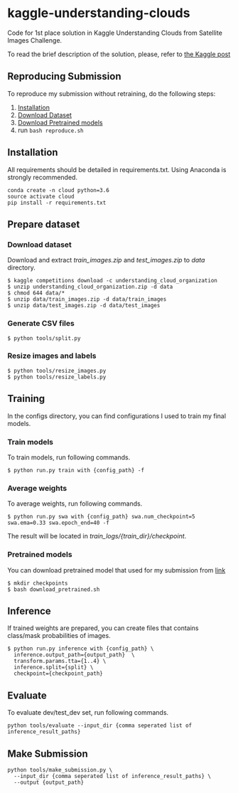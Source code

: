 # kaggle-understanding-clouds
Code for 1st place solution in Kaggle Understanding Clouds from Satellite Images Challenge.

To read the brief description of the solution, please, refer to [the Kaggle post](https://www.kaggle.com/c/understanding_cloud_organization/discussion/118080#latest-678045)

## Reproducing Submission
To reproduce my submission without retraining, do the following steps:
1. [Installation](#installation)
2. [Download Dataset](#download-dataset)
3. [Download Pretrained models](#pretrained-models)
4. run `bash reproduce.sh`

## Installation
All requirements should be detailed in requirements.txt. Using Anaconda is strongly recommended.
```
conda create -n cloud python=3.6
source activate cloud
pip install -r requirements.txt
```

## Prepare dataset
### Download dataset
Download and extract *train_images.zip* and *test_images.zip* to *data* directory.
```
$ kaggle competitions download -c understanding_cloud_organization
$ unzip understanding_cloud_organization.zip -d data
$ chmod 644 data/*
$ unzip data/train_images.zip -d data/train_images
$ unzip data/test_images.zip -d data/test_images
```

### Generate CSV files
```
$ python tools/split.py
```

### Resize images and labels
```
$ python tools/resize_images.py
$ python tools/resize_labels.py
```

## Training
In the configs directory, you can find configurations I used to train my final models.

### Train models
To train models, run following commands.
```
$ python run.py train with {config_path} -f
```

### Average weights
To average weights, run following commands.
```
$ python run.py swa with {config_path} swa.num_checkpoint=5 swa.ema=0.33 swa.epoch_end=40 -f
```

The result will be located in *train_logs/{train_dir}/checkpoint*.

### Pretrained models
You can download pretrained model that used for my submission from [link](https://www.kaggle.com/pudae81/understandingclouds1stplaceweights)
```
$ mkdir checkpoints
$ bash download_pretrained.sh
```

## Inference
If trained weights are prepared, you can create files that contains class/mask probabilities of images.
```
$ python run.py inference with {config_path} \
  inference.output_path={output_path}  \
  transform.params.tta={1..4} \
  inference.split={split} \
  checkpoint={checkpoint_path}
```

## Evaluate
To evaluate dev/test_dev set, run following commands.
```
python tools/evaluate --input_dir {comma seperated list of inference_result_paths}
```

## Make Submission
```
python tools/make_submission.py \
  --input_dir {comma seperated list of inference_result_paths} \
  --output {output_path}
```
